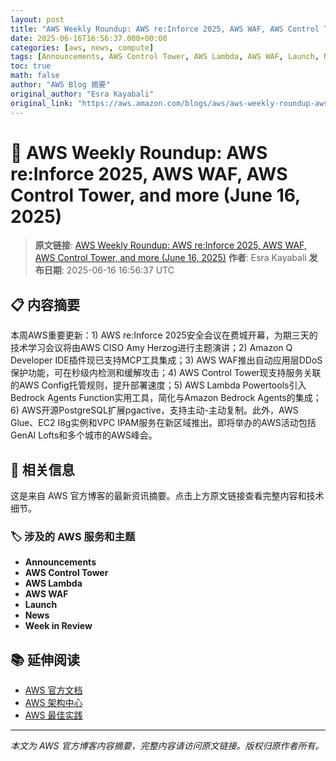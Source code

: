 ```yaml
---
layout: post
title: "AWS Weekly Roundup: AWS re:Inforce 2025, AWS WAF, AWS Control Tower, and more (June 16, 2025)"
date: 2025-06-16T16:56:37.000+00:00
categories: [aws, news, compute]
tags: [Announcements, AWS Control Tower, AWS Lambda, AWS WAF, Launch, News, Week in Review]
toc: true
math: false
author: "AWS Blog 摘要"
original_author: "Esra Kayabali"
original_link: "https://aws.amazon.com/blogs/aws/aws-weekly-roundup-aws-reinforce-2025-aws-waf-aws-control-tower-and-more-june-16-2025/"
---
```


# 📰 AWS Weekly Roundup: AWS re:Inforce 2025, AWS WAF, AWS Control Tower, and more (June 16, 2025)

> **原文链接**: [AWS Weekly Roundup: AWS re:Inforce 2025, AWS WAF, AWS Control Tower, and more (June 16, 2025)](https://aws.amazon.com/blogs/aws/aws-weekly-roundup-aws-reinforce-2025-aws-waf-aws-control-tower-and-more-june-16-2025/)
> **作者**: Esra Kayabali
> **发布日期**: 2025-06-16 16:56:37 UTC

## 📋 内容摘要

本周AWS重要更新：1) AWS re:Inforce 2025安全会议在费城开幕，为期三天的技术学习会议将由AWS CISO Amy Herzog进行主题演讲；2) Amazon Q Developer IDE插件现已支持MCP工具集成；3) AWS WAF推出自动应用层DDoS保护功能，可在秒级内检测和缓解攻击；4) AWS Control Tower现支持服务关联的AWS Config托管规则，提升部署速度；5) AWS Lambda Powertools引入Bedrock Agents Function实用工具，简化与Amazon Bedrock Agents的集成；6) AWS开源PostgreSQL扩展pgactive，支持主动-主动复制。此外，AWS Glue、EC2 I8g实例和VPC IPAM服务在新区域推出。即将举办的AWS活动包括GenAI Lofts和多个城市的AWS峰会。

## 🔗 相关信息

这是来自 AWS 官方博客的最新资讯摘要。点击上方原文链接查看完整内容和技术细节。

### 🏷️ 涉及的 AWS 服务和主题

- **Announcements**
- **AWS Control Tower**
- **AWS Lambda**
- **AWS WAF**
- **Launch**
- **News**
- **Week in Review**

## 📚 延伸阅读

- [AWS 官方文档](https://docs.aws.amazon.com/)
- [AWS 架构中心](https://aws.amazon.com/architecture/)
- [AWS 最佳实践](https://aws.amazon.com/architecture/well-architected/)

---

*本文为 AWS 官方博客内容摘要，完整内容请访问原文链接。版权归原作者所有。*